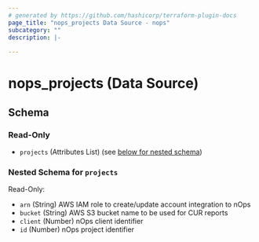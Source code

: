 ```yaml
---
# generated by https://github.com/hashicorp/terraform-plugin-docs
page_title: "nops_projects Data Source - nops"
subcategory: ""
description: |-
  
---
```


# nops_projects (Data Source)





<!-- schema generated by tfplugindocs -->
## Schema

### Read-Only

- `projects` (Attributes List) (see [below for nested schema](#nestedatt--projects))

<a id="nestedatt--projects"></a>
### Nested Schema for `projects`

Read-Only:

- `arn` (String) AWS IAM role to create/update account integration to nOps
- `bucket` (String) AWS S3 bucket name to be used for CUR reports
- `client` (Number) nOps client identifier
- `id` (Number) nOps project identifier
